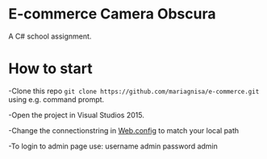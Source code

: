 # E-commerce Camera Obscura
A C# school assignment.

# How to start
-Clone this repo `git clone https://github.com/mariagnisa/e-commerce.git` using e.g. command prompt.

-Open the project in Visual Studios 2015.

-Change the connectionstring in  [Web.config](https://github.com/mariagnisa/e-commerce/blob/master/e-commerce/Web.config) to match your local path

-To login to admin page use: username admin password admin
